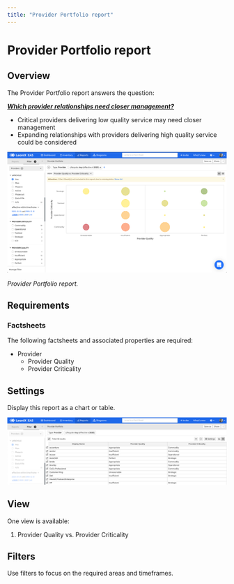 ```yaml
---
title: "Provider Portfolio report"
---
```


# Provider Portfolio report

## Overview

The Provider Portfolio report answers the question:

***[Which provider relationships need closer management?](../questions.md#providers)***

- Critical providers delivering low quality service may need closer management
- Expanding relationships with providers delivering high quality service could be considered

![](../assets/images/provider-portfolio.png)

*Provider Portfolio report.*

## Requirements

### Factsheets

The following factsheets and associated properties are required:

- Provider
    - Provider Quality 
    - Provider Criticality 

<!--
### Tags 

No tags are required for this report.

### Other requirement

No other requirements
-->

## Settings

Display this report as a chart or table. 

![](../assets/images/provider-portfolio-table.png)

## View

One view is available:

1. Provider Quality vs. Provider Criticality 

## Filters

Use filters to focus on the required areas and timeframes.

<!--
#### Editing

This report cannot be edited
--> 

